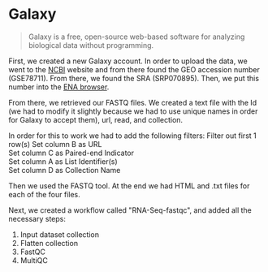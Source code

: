 # Galaxy

> Galaxy is a free, open-source web-based software for analyzing biological data without programming.

First, we created a new Galaxy account. In order to upload the data, we went to the [NCBI](https://www.ncbi.nlm.nih.gov/) website and from there found the GEO accession number (GSE78711). From there, we found the SRA (SRP070895). Then, we put this number into the [ENA browser](https://www.ebi.ac.uk/ena/browser/home?show=reads). 

From there, we retrieved our FASTQ files. We created a text file with the Id (we had to modify it slightly because we had to use unique names in order for Galaxy to accept them), url, read, and collection. 

In order for this to work we had to add the following filters: 
Filter out first 1 row(s) 
Set column B as URL  
Set column C as Paired-end Indicator  
Set column A as List Identifier(s)  
Set column D as Collection Name

Then we used the FASTQ tool. At the end we had HTML and .txt files for each of the four files.

Next, we created a workflow called "RNA-Seq-fastqc", and added all the necessary steps:
1. Input dataset collection
2. Flatten collection
3. FastQC
4. MultiQC

